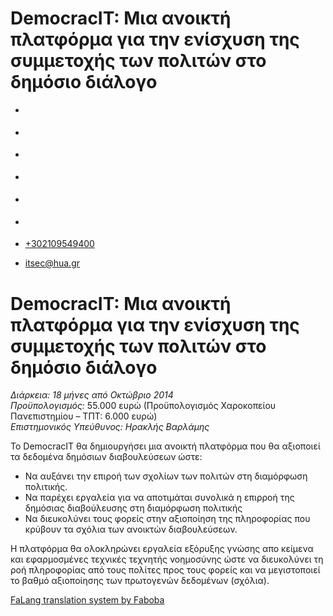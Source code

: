 DemocracIT: Μια ανοικτή πλατφόρμα για την ενίσχυση της συμμετοχής των πολιτών στο δημόσιο διάλογο
===============  

*   [](https://www.facebook.com/ditharokopio)
*   [](https://www.youtube.com/channel/UCEHkYirpXF1nSLxDCrfDZ4A)
*   [](https://www.linkedin.com/company/77699385)
*   [](https://www.instagram.com/dithua)

*   [](https://dit.hua.gr/index.php/el/)
*   [](https://dit.hua.gr/index.php/en/)

*   [+302109549400](tel:+302109549400)
*   [itsec@hua.gr](mailto:itsec@hua.gr)

DemocracIT: Μια ανοικτή πλατφόρμα για την ενίσχυση της συμμετοχής των πολιτών στο δημόσιο διάλογο
=================================================================================================

_Διάρκεια: 18 μήνες από Οκτώβριο 2014_  
_Προϋπολογισμός:_ 55.000 ευρώ (Προϋπολογισμός Χαροκοπείου Πανεπιστημίου – ΤΠΤ: 6.000 ευρώ)  
_Επιστημονικός Υπεύθυνος: Ηρακλής Βαρλάμης_

To DemocracIT θα δημιουργήσει μια ανοικτή πλατφόρμα που θα αξιοποιεί τα δεδομένα δημόσιων διαβουλεύσεων ώστε:

*   Να αυξάνει την επιροή των σχολίων των πολιτών στη διαμόρφωση πολιτικής.
*   Να παρέχει εργαλεία για να αποτιμάται συνολικά η επιρροή της δημόσιας διαβούλευσης στη διαμόρφωση πολιτικής
*   Να διευκολύνει τους φορείς στην αξιοποίηση της πληροφορίας που κρύβουν τα σχόλια των ανοικτών διαβουλεύσεων.

Η πλατφόρμα θα ολοκληρώνει εργαλεία εξόρυξης γνώσης απο κείμενα και εφαρμοσμένες τεχνικές τεχνητής νοημοσύνης ώστε να διευκολύνει τη ροή πληροφορίας από τους πολίτες προς τους φορείς και να μεγιστοποιεί το βαθμό αξιοποίησης των πρωτογενών δεδομένων (σχόλια).

[FaLang translation system by Faboba](http://www.faboba.com/ "Faboba : Création de composantJoomla")

[](https://dit.hua.gr/index.php/el/?view=article&id=835:democracit&catid=34:-#)
